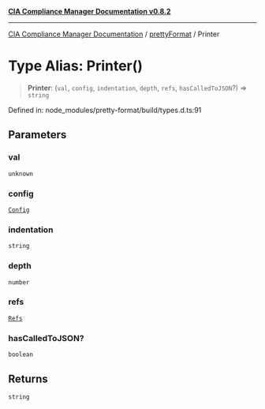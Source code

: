 [**CIA Compliance Manager Documentation v0.8.2**](../../../README.md)

***

[CIA Compliance Manager Documentation](../../../globals.md) / [prettyFormat](../README.md) / Printer

# Type Alias: Printer()

> **Printer**: (`val`, `config`, `indentation`, `depth`, `refs`, `hasCalledToJSON`?) => `string`

Defined in: node\_modules/pretty-format/build/types.d.ts:91

## Parameters

### val

`unknown`

### config

[`Config`](Config.md)

### indentation

`string`

### depth

`number`

### refs

[`Refs`](Refs.md)

### hasCalledToJSON?

`boolean`

## Returns

`string`
